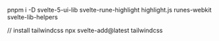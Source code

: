 pnpm i -D svelte-5-ui-lib svelte-rune-highlight highlight.js runes-webkit svelte-lib-helpers

// install tailwindcss
npx svelte-add@latest tailwindcss